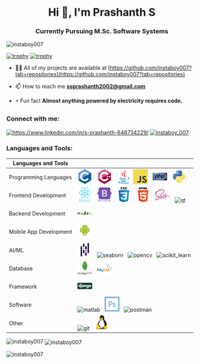<h1 align="center">Hi 👋, I'm Prashanth S</h1>
<h3 align="center">Currently Pursuing M.Sc. Software Systems</h3>

<p align="left"> <img src="https://komarev.com/ghpvc/?username=instaboy007&label=Profile%20views&color=0e75b6&style=flat" alt="instaboy007" /> </p>

[![trophy](https://github-profile-trophy.vercel.app/?username=instaboy007&theme=nord&title=MultiLanguage,Joined2020,Commits,Repositories)](https://github.com/ryo-ma/github-profile-trophy)
[![trophy](https://github-profile-trophy.vercel.app/?username=instaboy007&theme=nord&title=Stars,Followers,PullRequest,Issues)](https://github.com/ryo-ma/github-profile-trophy)


- 👨‍💻 All of my projects are available at [https://github.com/instaboy007?tab=repositories](https://github.com/instaboy007?tab=repositories)

- 📫 How to reach me **ssprashanth2002@gmail.com**

- ⚡ Fun fact **Almost anything powered by electricity requires code.**

<h3 align="left">Connect with me:</h3>
<p align="left">
<a href="https://linkedin.com/in/https://www.linkedin.com/in/s-prashanth-648734229/" target="blank"><img align="center" src="https://raw.githubusercontent.com/rahuldkjain/github-profile-readme-generator/master/src/images/icons/Social/linked-in-alt.svg" alt="https://www.linkedin.com/in/s-prashanth-648734229/" height="30" width="40" /></a>
<a href="https://instagram.com/instaboy_007" target="blank"><img align="center" src="https://raw.githubusercontent.com/rahuldkjain/github-profile-readme-generator/master/src/images/icons/Social/instagram.svg" alt="instaboy_007" height="30" width="40" /></a>
</p>

<h3 align="left">Languages and Tools:</h3>
<p align="left">

  
| Languages and Tools|            |
| ------------- | ------------- |
| Programming Languages |<img src="https://raw.githubusercontent.com/devicons/devicon/master/icons/c/c-original.svg" alt="cprogramming" width="40" height="40">&nbsp;&nbsp; <img src="https://raw.githubusercontent.com/devicons/devicon/master/icons/cplusplus/cplusplus-original.svg" alt="cplusplus" width="40" height="40"/>&nbsp;&nbsp; <img src="https://raw.githubusercontent.com/devicons/devicon/master/icons/java/java-original.svg" alt="java" width="40" height="40"/> <img src="https://raw.githubusercontent.com/devicons/devicon/master/icons/javascript/javascript-original.svg" alt="javascript" width="40" height="40"/>&nbsp;&nbsp; <img src="https://raw.githubusercontent.com/devicons/devicon/master/icons/php/php-original.svg" alt="php" width="40" height="40"/>&nbsp;&nbsp; <img src="https://raw.githubusercontent.com/devicons/devicon/master/icons/python/python-original.svg" alt="python" width="40" height="40"/>  |
| Frontend Development  | <img src="https://raw.githubusercontent.com/devicons/devicon/master/icons/react/react-original-wordmark.svg" alt="react" width="40" height="40"/>&nbsp;&nbsp; <img src="https://raw.githubusercontent.com/devicons/devicon/master/icons/bootstrap/bootstrap-plain-wordmark.svg" alt="bootstrap" width="40" height="40"/>&nbsp;&nbsp; <img src="https://raw.githubusercontent.com/devicons/devicon/master/icons/css3/css3-original-wordmark.svg" alt="css3" width="40" height="40"/>&nbsp;&nbsp; <img src="https://raw.githubusercontent.com/devicons/devicon/master/icons/html5/html5-original-wordmark.svg" alt="html5" width="40" height="40"/>&nbsp;&nbsp; <img src="https://raw.githubusercontent.com/devicons/devicon/master/icons/sass/sass-original.svg" alt="sass" width="40" height="40"/>&nbsp;&nbsp; <img src="https://upload.wikimedia.org/wikipedia/commons/0/0b/Qt_logo_2016.svg" alt="qt" width="40" height="40"/> |
| Backend Development | <img src="https://raw.githubusercontent.com/devicons/devicon/master/icons/nodejs/nodejs-original-wordmark.svg" alt="nodejs" width="40" height="40"/>  |
| Mobile App Development | <img src="https://raw.githubusercontent.com/devicons/devicon/master/icons/android/android-original-wordmark.svg" alt="android" width="40" height="40"/> |
| AI/ML | <img src="https://raw.githubusercontent.com/devicons/devicon/2ae2a900d2f041da66e950e4d48052658d850630/icons/pandas/pandas-original.svg" alt="pandas" width="40" height="40"/>&nbsp;&nbsp; <img src="https://seaborn.pydata.org/_images/logo-mark-lightbg.svg" alt="seaborn" width="40" height="40"/>&nbsp;&nbsp; <img src="https://www.vectorlogo.zone/logos/opencv/opencv-icon.svg" alt="opencv" width="40" height="40"/>&nbsp;&nbsp; <img src="https://upload.wikimedia.org/wikipedia/commons/0/05/Scikit_learn_logo_small.svg" alt="scikit_learn" width="40" height="40"/> |
| Database | <img src="https://raw.githubusercontent.com/devicons/devicon/master/icons/mongodb/mongodb-original-wordmark.svg" alt="mongodb" width="40" height="40"/>&nbsp;&nbsp; <img src="https://raw.githubusercontent.com/devicons/devicon/master/icons/mysql/mysql-original-wordmark.svg" alt="mysql" width="40" height="40"/> |
| Framework | <img src="https://raw.githubusercontent.com/devicons/devicon/master/icons/django/django-original.svg" alt="django" width="40" height="40"/> |
| Software | <img src="https://upload.wikimedia.org/wikipedia/commons/2/21/Matlab_Logo.png" alt="matlab" width="40" height="40"/>&nbsp;&nbsp; <img src="https://raw.githubusercontent.com/devicons/devicon/master/icons/photoshop/photoshop-line.svg" alt="photoshop" width="40" height="40"/>&nbsp;&nbsp; <img src="https://www.vectorlogo.zone/logos/getpostman/getpostman-icon.svg" alt="postman" width="40" height="40"/> |
| Other | <img src="https://www.vectorlogo.zone/logos/git-scm/git-scm-icon.svg" alt="git" width="40" height="40"/>&nbsp;&nbsp; <img src="https://raw.githubusercontent.com/devicons/devicon/master/icons/linux/linux-original.svg" alt="linux" width="40" height="40"/> |
 </p>

<p><img align="left" src="https://github-readme-stats.vercel.app/api/top-langs?username=instaboy007&theme=nord&show_icons=true&locale=en&layout=compact" alt="instaboy007" /></p>

<p>&nbsp;<img align="center" src="https://github-readme-stats.vercel.app/api?username=instaboy007&theme=nord&show_icons=true&locale=en" alt="instaboy007" /></p>

<p><img align="center" src="https://github-readme-streak-stats.herokuapp.com/?user=instaboy007&theme=nord" alt="instaboy007" /></p>


